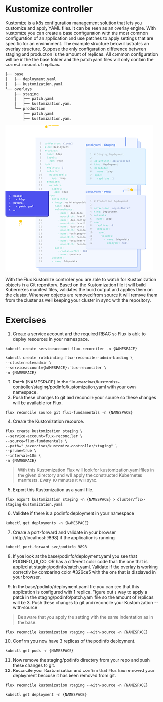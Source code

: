 # Kustomize controller
Kustomize is a k8s configuration management solution that lets you customize and apply YAML files. It can be seen as an overlay engine. With Kustomize you can create a base configuration with the most common configuration of an application and use patches to apply settings that are specific for an environment. The example structure below illustrates an overlay structure. Suppose the only configuration difference between staging and production is the amount of replicas. All common configuration will be in the the base folder and the patch yaml files will only contain the correct amount of replicas.

```
├── base
│   ├── deployment.yaml
│   ├── kustomization.yaml
└── overlays
    ├── staging
    │   ├── patch.yaml
    │   ├── kustomization.yaml
    └── production
        ├── patch.yaml
        ├── kustomization.yaml
```
![Kustomize overview](./kustomize.png)

With the Flux Kustomize controller you are able to watch for Kustomization objects in a Git repository. Based on the Kustomization file it will build Kubernetes manifest files, validates the build output and applies them on the cluster. Whenever objects are removed from source it will remove them from the cluster as well keeping your cluster in sync with the repository.

# Exercises
1. Create a service account and the required RBAC so Flux is able to deploy resources in your namespace.
```
kubectl create serviceaccount flux-reconciler -n {NAMESPACE}
```
```
kubectl create rolebinding flux-reconciler-admin-binding \
--clusterrole=admin \
--serviceaccount={NAMESPACE}:flux-reconciler \
-n {NAMESPACE}
```
2. Patch {NAMESPACE} in the file exercises/kustomize-controller/staging/podinfo/kustomization.yaml with your own namespace.
3. Push these changes to git and reconcile your source so these changes will be available for Flux.
```
flux reconcile source git flux-fundamentals -n {NAMESPACE}
```
4. Create the Kustomization resource.
```
flux create kustomization staging \
--service-account=flux-reconciler \
--source=flux-fundamentals \
--path="./exercises/kustomize-controller/staging" \
--prune=true \
--interval=10m \
-n {NAMESPACE}
```
> With this Kustomization Flux will look for kustomization.yaml files in the given directory and will apply the constructed Kubernetes manifests. Every 10 minutes it will sync.

5. Export this Kustomization as a yaml file.
```
flux export kustomization staging -n {NAMESPACE} > cluster/flux-staging-kustomization.yaml
```

6. Validate if there is a podinfo deployment in your namespace
```
kubectl get deployments -n {NAMESPACE}
```
7. Create a port-forward and validate in your browser (http://localhost:9898) if the application is running
```
kubectl port-forward svc/podinfo 9898
```
8. If you look at the base/podinfo/deployment.yaml you see that PODINFO_UI_COLOR has a different color code than the one that is applied at staging/podinfo/patch.yaml. Validate if the overlay is working correctly by comparing color #326ce5 with the one that is displayed in your browser.

9. In the base/podinfo/deployment.yaml file you can see that this application is configured with 1 replica. Figure out a way to apply a patch in the staging/podinfo/patch.yaml file so the amount of replicas will be 3. Push these changes to git and reconcile your Kustomization --with-source
> Be aware that you apply the setting with the same indentation as in the base.
```
flux reconcile kustomization staging --with-source -n {NAMESPACE}
```

10. Confirm you now have 3 replicas of the podinfo deployment.
```
kubectl get pods -n {NAMESPACE}
```
11. Now remove the staging/podinfo directory from your repo and push these changes to git.
12. Reconcile your Kustomization and confirm that Flux has removed your deployment because it has been removed from git.
```
flux reconcile kustomization staging --with-source -n {NAMESPACE}
```
```
kubectl get deployment -n {NAMESPACE}
```